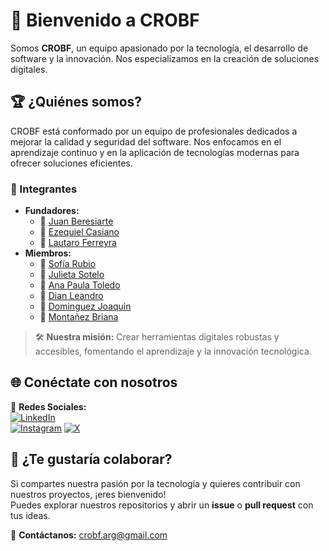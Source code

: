 # 🚀 Bienvenido a CROBF

Somos **CROBF**, un equipo apasionado por la tecnología, el desarrollo de software y la innovación. Nos especializamos en la creación de soluciones digitales.

## 🏆 ¿Quiénes somos?
CROBF está conformado por un equipo de profesionales dedicados a mejorar la calidad y seguridad del software. Nos enfocamos en el aprendizaje continuo y en la aplicación de tecnologías modernas para ofrecer soluciones eficientes.

### 👥 Integrantes
- **Fundadores:**  
  - 🔹 [Juan Beresiarte](https://github.com/beresiartejuan)
  - 🔹 [Ezequiel Casiano](https://github.com/yoezequiel)
  - 🔹 [Lautaro Ferreyra](https://github.com/lautaroff)
- **Miembros:**  
  - 🔸 [Sofía Rubio](https://github.com/SofiaNRubio)
  - 🔸 [Julieta Sotelo](https://github.com/JuuSotelo)
  - 🔸 [Ana Paula Toledo](https://github.com/paulytoledoo)
  - 🔸 [Dian Leandro](https://github.com/LeanNDQ)
  - 🔸 [Dominguez Joaquin](http://github.com/DOMINGUEZJOACOO)
  - 🔸 [Montañez Briana](https://github.com/brimon1)

> 🛠 **Nuestra misión:** Crear herramientas digitales robustas y accesibles, fomentando el aprendizaje y la innovación tecnológica.

## 🌐 Conéctate con nosotros
📌 **Redes Sociales:**  
[![LinkedIn](https://img.shields.io/badge/LinkedIn-0A66C2?style=for-the-badge&logo=linkedin&logoColor=white)](https://www.linkedin.com/company/crobf)  
[![Instagram](https://img.shields.io/badge/Instagram-E4405F?style=for-the-badge&logo=instagram&logoColor=white)](https://www.instagram.com/crobf_arg)
[![X](https://img.shields.io/badge/X-%23000000.svg?style=for-the-badge&logo=X&logoColor=white)](https://x.com/CROBF_arg)

## 🚀 ¿Te gustaría colaborar?
Si compartes nuestra pasión por la tecnología y quieres contribuir con nuestros proyectos, ¡eres bienvenido!  
Puedes explorar nuestros repositorios y abrir un **issue** o **pull request** con tus ideas.

📩 **Contáctanos:** crobf.arg@gmail.com
